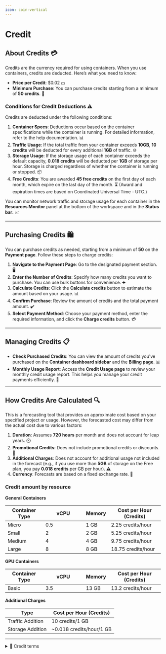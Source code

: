 ```yaml
---
icon: coin-vertical
---
```


# Credit

## About Credits 💳

Credits are the currency required for using containers. When you use containers, credits are deducted. Here’s what you need to know:

* **Price per Credit**: $0.02 💵
* **Minimum Purchase**: You can purchase credits starting from a minimum of **50 credits**. 🛒

### **Conditions for Credit Deductions ⚠️**

Credits are deducted under the following conditions:

1. **Container Specs**: Deductions occur based on the container specifications while the container is running. For detailed information, refer to the help documentation. 📊
2. **Traffic Usage**: If the total traffic from your container exceeds **10GB**, **10 credits** will be deducted for every additional **1GB** of traffic. 🌐
3. **Storage Usage**: If the storage usage of each container exceeds the default capacity, **0.018 credits** will be deducted per **1GB** of storage per hour. Storage is charged regardless of whether the container is running or stopped. 📦
4. **Free Credits**: You are awarded **45 free credits** on the first day of each month, which expire on the last day of the month. ⏳ (Award and expiration times are based on Coordinated Universal Time - UTC.)

You can monitor network traffic and storage usage for each container in the **Resources Monitor** panel at the bottom of the workspace and in the **Status bar**. 📈

***

## Purchasing Credits 🛍️

You can purchase credits as needed, starting from a minimum of **50** on the **Payment page**. Follow these steps to charge credits:

1. **Navigate to the Payment Page**: Go to the designated payment section. 🖥️
2. **Enter the Number of Credits**: Specify how many credits you want to purchase. You can use bulk buttons for convenience. ➕
3. **Calculate Credits**: Click the **Calculate credits** button to estimate the amount based on your usage. 📊
4. **Confirm Purchase**: Review the amount of credits and the total payment amount. ✔️
5. **Select Payment Method**: Choose your payment method, enter the required information, and click the **Charge credits** button. 💳

***

## Managing Credits 📋

* **Check Purchased Credits**: You can view the amount of credits you've purchased on the **Container dashboard sidebar** and the **Billing page**. 📊
* **Monthly Usage Report**: Access the **Credit Usage page** to review your monthly credit usage report. This helps you manage your credit payments efficiently. 📅

***

## How Credits Are Calculated 🔍

This is a forecasting tool that provides an approximate cost based on your specified project or usage. However, the forecasted cost may differ from the actual cost due to various factors:

1. **Duration**: Assumes **720 hours** per month and does not account for leap years. ⏲️
2. **Promotional Credits**: Does not include promotional credits or discounts. 🎉
3. **Additional Charges**: Does not account for additional usage not included in the forecast (e.g., if you use more than **5GB** of storage on the Free plan, you pay **0.018 credits** per GB per hour). ⚠️
4. **Currency**: Forecasts are based on a fixed exchange rate. 💱

### Credit amount by resource <a href="#credit-amount-by-resource" id="credit-amount-by-resource"></a>

**General Containers**

<table><thead><tr><th>Container Type</th><th width="115">vCPU</th><th>Memory</th><th>Cost per Hour (Credits)</th></tr></thead><tbody><tr><td>Micro</td><td>0.5</td><td>1 GB</td><td>2.25 credits/hour</td></tr><tr><td>Small</td><td>2</td><td>2 GB</td><td>5.25 credits/hour</td></tr><tr><td>Medium</td><td>4</td><td>4 GB</td><td>9.75 credits/hour</td></tr><tr><td>Large</td><td>8</td><td>8 GB</td><td>18.75 credits/hour</td></tr></tbody></table>

**GPU Containers**

<table><thead><tr><th>Container Type</th><th width="115">vCPU</th><th>Memory</th><th>Cost per Hour (Credits)</th></tr></thead><tbody><tr><td>Basic</td><td>3.5</td><td>13 GB</td><td>13.2 credits/hour</td></tr></tbody></table>

**Additional Charges**

| Type             | Cost per Hour (Credits)   |
| ---------------- | ------------------------- |
| Traffic Addition | 10 credits/1 GB           |
| Storage Addition | \~0.018 credits/hour/1 GB |

***

<details>

<summary><span data-gb-custom-inline data-tag="emoji" data-code="1f4d6">📖</span>  Credit terms</summary>



* This policy constitutes part of the[ Arkain](https://accounts.goorm.io/terms)[ Terms of Service](https://accounts.goorm.io/terms), and any matters not specified in this policy shall be governed by the terms and conditions of the Arkain Terms of Service.

- By paying for Arkain credits, you are deemed to have agreed to the paid service agreement.

* Members may withdraw their subscription within 7 days from the date of subscription. However, if the contents of the contract are different from the contents displayed or advertised by the company or if the contents of the contract are different from the contents of the contract, the subscription may be withdrawn within 1 month from the date of subscription or within 14 days from the date on which the fact was known or could have been known.

- Arkain may provide credits to members based on promotions or members’ activity history, and the conditions and details of credit provision will be announced separately through Arkain.

* If a member’s service is restricted or the member withdraws due to the member’s fault, the remaining credits will be forfeited and the member cannot claim repayment or compensation for the forfeited credits. However, if the member’s service restriction is lifted, the credits will not be forfeited.

- Arkain may change the price of credits at any time and will not compensate members for any loss caused by the changed price.

</details>
